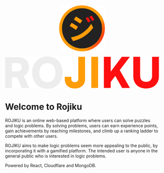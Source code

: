<p align="center" >
  <img src="https://github.com/leewaikin19/Orbital24/blob/main/public/Assets/Miscelaneous/blank_profile.svg" height="150px"/>
</p>

<p align="center" height="50px">
  <img src="https://github.com/leewaikin19/Orbital24/blob/main/public/Assets/Logo/dark.png" scale="0.5"/>
</p>

# Welcome to Rojiku

ROJIKU is an online web-based platform where users can solve puzzles and logic problems. By solving problems, users can earn experience points, gain achievements by reaching milestones, and climb up a ranking ladder to compete with other users.

ROJIKU aims to make logic problems seem more appealing to the public, by incorporating it with a gamified platform. The intended user is anyone in the general public who is interested in logic problems.


Powered by React, Cloudflare and MongoDB. 
